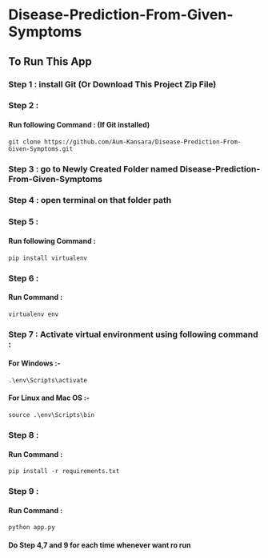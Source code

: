 # Disease-Prediction-From-Given-Symptoms

## To Run This App

### Step 1 : install Git (Or Download This Project Zip File)
### Step 2 : 
#### Run following Command : (If Git installed)
    git clone https://github.com/Aum-Kansara/Disease-Prediction-From-Given-Symptoms.git 
### Step 3 : go to Newly Created Folder named Disease-Prediction-From-Given-Symptoms
### Step 4 : open terminal on that folder path
### Step 5 : 
#### Run following Command :
    pip install virtualenv
### Step 6 :  
#### Run Command :
    virtualenv env
### Step 7 : Activate virtual environment using following command : 
#### For Windows :-
    .\env\Scripts\activate
#### For Linux and Mac OS :- 
    source .\env\Scripts\bin
### Step 8 : 
#### Run Command : 
    pip install -r requirements.txt
### Step 9 : 
#### Run Command : 
    python app.py

#### Do Step 4,7 and 9 for each time whenever want ro run
